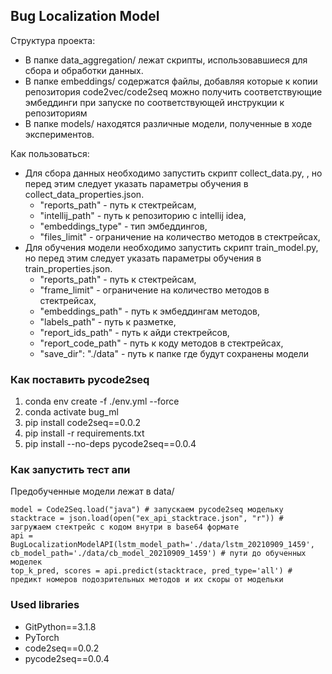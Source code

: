 ## Bug Localization Model

Структура проекта:

- В папке data_aggregation/ лежат скрипты, использовавшиеся для сбора и обработки данных.
- В папке embeddings/ содержатся файлы, добавляя которые к копии репозитория code2vec/code2seq можно получить соответствующие эмбеддинги при запуске по соответствующей инструкции к репозиториям
- В папке models/ находятся различные модели, полученные в ходе экспериментов. 

Как пользоваться:

- Для сбора данных необходимо запустить скрипт collect_data.py, , но перед этим следует указать параметры обучения в collect_data_properties.json.
    - "reports_path" - путь к стектрейсам,
    - "intellij_path" - путь к репозиторию с intellij idea,
    - "embeddings_type" - тип эмбеддингов,
    - "files_limit" - ограничение на количество методов в стектрейсах,
- Для обучения модели необходимо запустить скрипт train_model.py, но перед этим следует указать параметры обучения в train_properties.json.
    - "reports_path" - путь к стектрейсам,
    - "frame_limit" - ограничение на количество методов в стектрейсах,
    - "embeddings_path" - путь к эмбеддингам методов,
    - "labels_path" - путь к разметке,
    - "report_ids_path" - путь к айди стектрейсов,
    - "report_code_path" - путь к коду методов в стектрейсах,
    - "save_dir": "./data" - путь к папке где будут сохранены модели
    
### Как поставить pycode2seq

1. conda env create -f ./env.yml --force
2. conda activate bug_ml
3. pip install code2seq==0.0.2
4. pip install -r requirements.txt
5. pip install --no-deps pycode2seq==0.0.4

### Как запустить тест апи
Предобученные модели лежат в data/

    model = Code2Seq.load("java") # запускаем pycode2seq модельку
    stacktrace = json.load(open("ex_api_stacktrace.json", "r")) # загружаем стектрейс с кодом внутри в base64 формате
    api = BugLocalizationModelAPI(lstm_model_path='./data/lstm_20210909_1459', cb_model_path='./data/cb_model_20210909_1459') # пути до обученных моделек
    top_k_pred, scores = api.predict(stacktrace, pred_type='all') # предикт номеров подозрительных методов и их скоры от модельки

### Used libraries

* GitPython==3.1.8
* PyTorch
* code2seq==0.0.2
* pycode2seq==0.0.4


